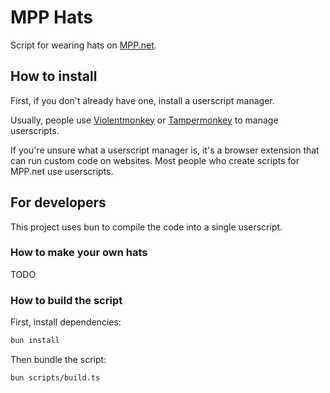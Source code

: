 # MPP Hats

Script for wearing hats on [MPP.net](https://multiplayerpiano.net).

## How to install

First, if you don't already have one, install a userscript manager.

Usually, people use [Violentmonkey](https://violentmonkey.github.io/) or [Tampermonkey](https://www.tampermonkey.net/) to manage userscripts.

If you're unsure what a userscript manager is, it's a browser extension that can run custom code on websites. Most people who create scripts for MPP.net use userscripts.

## For developers

This project uses bun to compile the code into a single userscript.

### How to make your own hats

TODO

### How to build the script

First, install dependencies:

```bash
bun install
```

Then bundle the script:

```bash
bun scripts/build.ts
```

